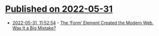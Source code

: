 # [Published on 2022-05-31](index.md)

* [2022-05-31, 11:52:54](https://news.ycombinator.com/item?id=31568487) - [The ‘Form’ Element Created the Modern Web. Was It a Big Mistake?](https://www.wired.com/story/form-element-modern-web-mistake/)
